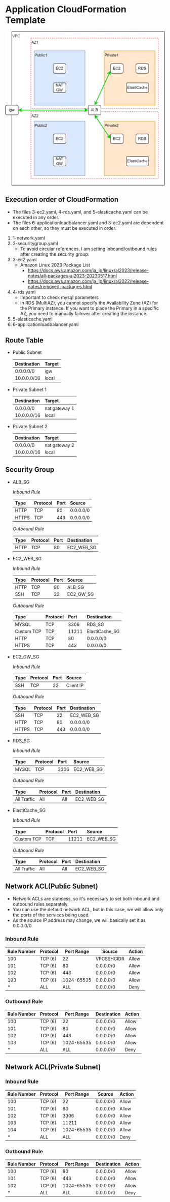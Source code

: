 # Application CloudFormation Template

![Diagram](application_diagram.png)

## Execution order of CloudFormation
* The files 3-ec2.yaml, 4-rds.yaml, and 5-elasticache.yaml can be executed in any order.
* The files 6-applicationloadbalancer.yaml and 3-ec2.yaml are dependent on each other, so they must be executed in order.
1. 1-network.yaml
2. 2-securitygroup.yaml
    - To avoid circular references, I am setting inbound/outbound rules after creating the security group.
3. 3-ec2.yaml
    - Amazon Linux 2023 Package List
        - https://docs.aws.amazon.com/ja_jp/linux/al2023/release-notes/all-packages-al2023-20230517.html
        - https://docs.aws.amazon.com/ja_jp/linux/al2022/release-notes/removed-packages.html
4. 4-rds.yaml
    - Important to check mysql parameters
    - In RDS (MultiAZ), you cannot specify the Availability Zone (AZ) for the Primary instance. If you want to place the Primary in a specific AZ, you need to manually failover after creating the instance.
5. 5-elasticache.yaml
6. 6-applicationloadbalancer.yaml

## Route Table
* Public Subnet

    | Destination | Target |
    | ------------------------------- | ------------------ |
    | 0.0.0.0/0                       | igw |
    | 10.0.0.0/16                     | local |
        
* Private Subnet 1

    | Destination | Target |
    | ------------------------------- | ------------------ |
    | 0.0.0.0/0                       | nat gateway 1 |
    | 10.0.0.0/16                     | local |

* Private Subnet 2

    | Destination | Target |
    | ------------------------------- | ------------------ |
    | 0.0.0.0/0                       | nat gateway 2 |
    | 10.0.0.0/16                     | local |

## Security Group
* ALB_SG

    *Inbound Rule*

    | Type | Protocol | Port | Source |
    | ------ | --------- | ----- | ------ |
    | HTTP   | TCP       | 80    | 0.0.0.0/0 |
    | HTTPS  | TCP       | 443   | 0.0.0.0/0 |

    *Outbound Rule*

    | Type | Protocol | Port | Destination |
    | ------ | --------- | ----- | ------ |
    | HTTP   | TCP       | 80    | EC2_WEB_SG |

* EC2_WEB_SG

    *Inbound Rule*

    | Type | Protocol | Port | Source |
    | ------ | --------- | ----- | ------ |
    | HTTP   | TCP       | 80    | ALB_SG  |
    | SSH    | TCP       | 22    | EC2_GW_SG |

    *Outbound Rule*

    | Type | Protocol | Port | Destination |
    | ------ | --------- | ----- | ------ |
    | MYSQL  | TCP       | 3306  | RDS_SG |
    | Custom TCP | TCP  | 11211 | ElastiCache_SG |
    | HTTP   | TCP       | 80    | 0.0.0.0/0 |
    | HTTPS  | TCP       | 443   | 0.0.0.0/0 |

* EC2_GW_SG

    *Inbound Rule*

    | Type | Protocol | Port | Source |
    | ------ | --------- | ----- | ------ |
    | SSH    | TCP       | 22    | Client IP |

    *Outbound Rule*

    | Type | Protocol | Port | Destination |
    | ------ | --------- | ----- | ------ |
    | SSH    | TCP       | 22    | EC2_WEB_SG |
    | HTTP   | TCP       | 80    | 0.0.0.0/0 |
    | HTTPS  | TCP       | 443   | 0.0.0.0/0 |

* RDS_SG

    *Inbound Rule*

    | Type | Protocol | Port | Source |
    | ------ | --------- | ----- | ------ |
    | MYSQL  | TCP       | 3306  | EC2_WEB_SG |

    *Outbound Rule*

    | Type | Protocol | Port | Destination |
    | ------ | --------- | ----- | ------ |
    | All Traffic | All | All | EC2_WEB_SG |

* ElastiCache_SG

    *Inbound Rule*

    | Type | Protocol | Port | Source |
    | ------ | --------- | ----- | ------ |
    | Custom TCP | TCP | 11211 | EC2_WEB_SG |

    *Outbound Rule*

    | Type | Protocol | Port | Destination |
    | ------ | --------- | ----- | ------ |
    | All Traffic | All | All | EC2_WEB_SG |

## Network ACL(Public Subnet)
* Network ACLs are stateless, so it's necessary to set both inbound and outbound rules separately.
* You can use the default network ACL, but in this case, we will allow only the ports of the services being used.
* As the source IP address may change, we will basically set it as 0.0.0.0/0.

### Inbound Rule

| Rule Number | Protocol | Port Range | Source     | Action |
| ---------- | ---------- | ---------- | ---------- | --------------- |
| 100        | TCP (6)    | 22         | VPCSSHCIDR | Allow           |
| 101        | TCP (6)    | 80         | 0.0.0.0/0  | Allow           |
| 102        | TCP (6)    | 443        | 0.0.0.0/0  | Allow           |
| 103        | TCP (6)    | 1024-65535 | 0.0.0.0/0  | Allow           |
| *          | ALL        | ALL        | 0.0.0.0/0  | Deny            |

### Outbound Rule

| Rule Number | Protocol | Port Range | Destination | Action |
| ---------- | ---------- | ---------- | ----------------- | --------------- |
| 100        | TCP (6)    | 22         | 0.0.0.0/0         | Allow           |
| 101        | TCP (6)    | 80         | 0.0.0.0/0         | Allow           |
| 102        | TCP (6)    | 443        | 0.0.0.0/0         | Allow           |
| 103        | TCP (6)    | 1024-65535 | 0.0.0.0/0         | Allow           |
| *          | ALL        | ALL        | 0.0.0.0/0         | Deny            |

## Network ACL(Private Subnet)
### Inbound Rule

| Rule Number | Protocol | Port Range | Source     | Action |
| ---------- | ---------- | ---------- | ---------- | --------------- |
| 100        | TCP (6)    | 22         | 0.0.0.0/0  | Allow           |
| 101        | TCP (6)    | 80         | 0.0.0.0/0  | Allow           |
| 102        | TCP (6)    | 3306       | 0.0.0.0/0  | Allow           |
| 103        | TCP (6)    | 11211      | 0.0.0.0/0  | Allow           |
| 104        | TCP (6)    | 1024-65535 | 0.0.0.0/0  | Allow           |
| *          | ALL        | ALL        | 0.0.0.0/0  | Deny            |

### Outbound Rule

| Rule Number | Protocol | Port Range | Destination | Action |
| ---------- | ---------- | ---------- | ----------------- | --------------- |
| 100        | TCP (6)    | 80         | 0.0.0.0/0         | Allow           |
| 101        | TCP (6)    | 443        | 0.0.0.0/0         | Allow           |
| 102        | TCP (6)    | 1024-65535 | 0.0.0.0/0         | Allow           |
| *          | ALL        | ALL        | 0.0.0.0/0         | Deny            |
